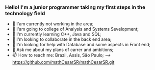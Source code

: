 ### Hello! I'm a junior programmer taking my first steps in the technology field

- 🔭 I'am currently not working in the area;
- 🏫 I'am going to college of Analysis and Systems Sevelopment;
- 🌱 I'm currently learning C++, Java and SQL;
- 👯 I'm looking to collaborate in the back end area;
- 🤔 I'm looking for help with Database and some aspects in Front end;
- 💬 Ask me about my plans of carrer and ambitions; 
- 📫 How to reach me: Brazil, Assis, São Paulo;
--> https://github.com/mathCesarSR/mathCesarSR.git
